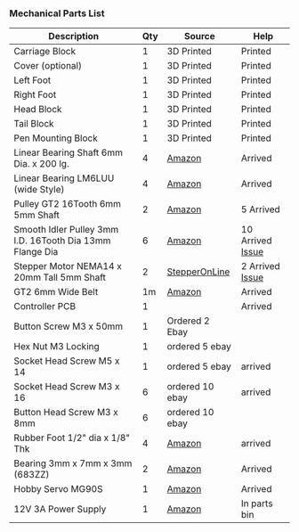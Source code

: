 ### Mechanical Parts List

| Description                                              | Qty  | Source                                                       | Help                                                         |
| -------------------------------------------------------- | ---- | ------------------------------------------------------------ | ------------------------------------------------------------ |
| Carriage Block                                           | 1    | 3D Printed                                                   |  Printed                                                            |
| Cover (optional)                                         | 1    | 3D Printed                                                   |  Printed                                                           |
| Left Foot                                                | 1    | 3D Printed                                                   |  Printed                                                            |
| Right Foot                                               | 1    | 3D Printed                                                   |  Printed                                                            |
| Head Block                                               | 1    | 3D Printed                                                   |  Printed                                                            |
| Tail Block                                               | 1    | 3D Printed                                                   |  Printed                                                            |
| Pen Mounting Block                                       | 1    | 3D Printed                                                   |  Printed                                                            |
| Linear Bearing Shaft 6mm Dia. x 200 lg.                  | 4    | [Amazon](<https://www.amazon.com/ReliaBot-inches-Hardened-Chrome-Plated/dp/B07R16DRVY>) |  Arrived                                                            |
| Linear Bearing LM6LUU (wide Style)                       | 4    | [Amazon](<https://www.amazon.com/uxcell-LM6LUU-6mmx12mmx35mm-Bushing-Bearing/dp/B01N3MO4FA>) | Arrived                                                            |
| Pulley GT2 16Tooth 6mm 5mm Shaft                         | 2    | [Amazon](<https://www.amazon.com/WINGONEER-Aluminum-Timing-Pulley-Printer/dp/B077YHJHVH>) |  5 Arrived                                                            |
| Smooth Idler Pulley 3mm I.D. 16Tooth Dia 13mm Flange Dia | 6    | [Amazon](<https://www.amazon.com/BALITENSEN-Smooth-Pulley-Toothless-Printer/dp/B077GXV7BJ>) | 10 Arrived [Issue](https://github.com/bdring/midTbot_esp32/issues/3)    |
| Stepper Motor NEMA14 x 20mm Tall 5mm Shaft               | 2    | [StepperOnLine](<https://www.omc-stepperonline.com/nema-14-stepper-motor/nema-14-bipolare-1-8deg-5ncm-7-08oz-in-0-4a-10v-35x35x20mm-4-fili.html>) |  2 Arrived [Issue](<https://github.com/bdring/midTbot_esp32/issues/10>) |
| GT2 6mm Wide Belt                                        | 1m   | [Amazon](<https://www.amazon.com/Mercurry-Meters-timing-Rostock-GT2-6mm/dp/B071K8HYB4>) |   Arrived                                                           |
| Controller PCB                                           | 1    |                                                              |   Arrived                                                           |
| Button Screw M3 x 50mm                                   | 1    | Ordered 2 Ebay                                                             |                                                              |
| Hex Nut M3 Locking                                       | 1    |  ordered 5 ebay                                                            |                                                              |
| Socket Head Screw M5 x 14                                | 1    |   ordered 5 ebay                                                           | arrived                                                              |
| Socket Head Screw M3 x 16                                | 6    | ordered 10 ebay                                                             |      arrived                                                        |
| Button Head Screw M3 x 8mm                               | 6    |  ordered 10 ebay                                                            |                                                              |
| Rubber Foot 1/2" dia x 1/8" Thk                          | 4    | [Amazon](<https://www.amazon.com/Self-Stick-Noise-Dampening-Bumpers-12-pieces/dp/B001WAK6DS>) | arrived                                                             |
| Bearing 3mm x 7mm x 3mm (683ZZ)                          | 2    | [Amazon](<https://www.amazon.com/gp/product/B00ZHSR2QU>)     |   Arrived                                                           |
| Hobby Servo MG90S                                        | 1    | [Amazon](https://www.amazon.com/s?k=mg90)                    |   Arrived                                                          |
| 12V 3A Power Supply                                      | 1    | [Amazon](https://www.amazon.com/Adapter-100-240V-Transformers-Switching-Wireless/dp/B073WSWT34) |  In parts bin                                                            |
